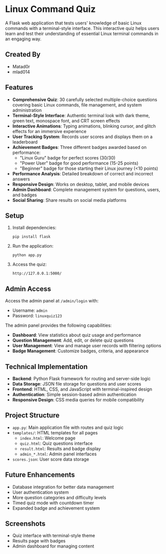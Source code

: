 # Linux Command Quiz

A Flask web application that tests users' knowledge of basic Linux commands with a terminal-style interface. This interactive quiz helps users learn and test their understanding of essential Linux terminal commands in an engaging way.

## Created By

- Matad0r
- mlad014

## Features

- **Comprehensive Quiz**: 30 carefully selected multiple-choice questions covering basic Linux commands, file management, and system administration
- **Terminal-Style Interface**: Authentic terminal look with dark theme, green text, monospace font, and CRT screen effects
- **Interactive Animations**: Typing animations, blinking cursor, and glitch effects for an immersive experience
- **User Tracking System**: Records user scores and displays them on a leaderboard
- **Achievement Badges**: Three different badges awarded based on performance:
  - "Linux Guru" badge for perfect scores (30/30)
  - "Power User" badge for good performance (15-25 points)
  - "Beginner" badge for those starting their Linux journey (<10 points)
- **Performance Analysis**: Detailed breakdown of correct and incorrect answers
- **Responsive Design**: Works on desktop, tablet, and mobile devices
- **Admin Dashboard**: Complete management system for questions, users, and badges
- **Social Sharing**: Share results on social media platforms

## Setup

1. Install dependencies:
   ```
   pip install flask
   ```

2. Run the application:
   ```
   python app.py
   ```

3. Access the quiz:
   ```
   http://127.0.0.1:5000/
   ```

## Admin Access

Access the admin panel at `/admin/login` with:
- Username: `admin`
- Password: `linuxquiz123`

The admin panel provides the following capabilities:

- **Dashboard**: View statistics about quiz usage and performance
- **Question Management**: Add, edit, or delete quiz questions
- **User Management**: View and manage user records with filtering options
- **Badge Management**: Customize badges, criteria, and appearance

## Technical Implementation

- **Backend**: Python Flask framework for routing and server-side logic
- **Data Storage**: JSON file storage for questions and user scores
- **Frontend**: HTML, CSS, and JavaScript with terminal-inspired design
- **Authentication**: Simple session-based admin authentication
- **Responsive Design**: CSS media queries for mobile compatibility

## Project Structure

- `app.py`: Main application file with routes and quiz logic
- `templates/`: HTML templates for all pages
  - `index.html`: Welcome page
  - `quiz.html`: Quiz questions interface
  - `result.html`: Results and badge display
  - `admin_*.html`: Admin panel interfaces
- `scores.json`: User score data storage

## Future Enhancements

- Database integration for better data management
- User authentication system
- More question categories and difficulty levels
- Timed quiz mode with countdown timer
- Expanded badge and achievement system

## Screenshots

- Quiz interface with terminal-style theme
- Results page with badges
- Admin dashboard for managing content